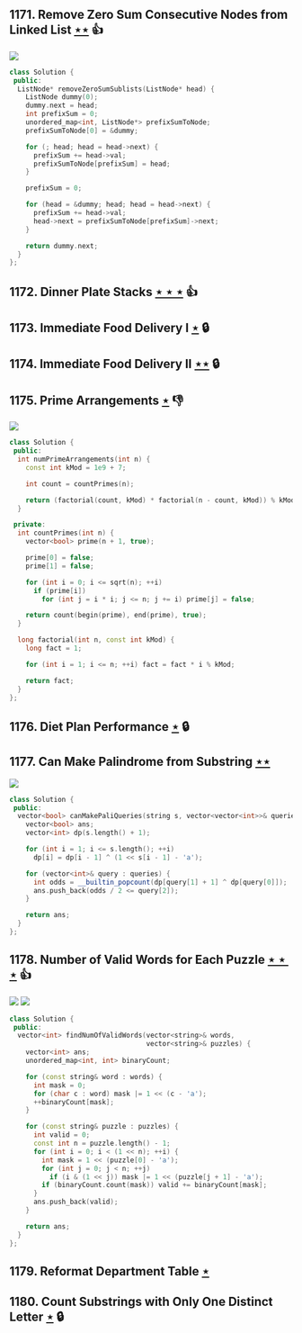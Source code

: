 ## 1171. Remove Zero Sum Consecutive Nodes from Linked List [$\star\star$](https://leetcode.com/problems/remove-zero-sum-consecutive-nodes-from-linked-list) :thumbsup:

![](https://img.shields.io/badge/-Linked%20List-90B44B.svg?style=flat-square)

```cpp
class Solution {
 public:
  ListNode* removeZeroSumSublists(ListNode* head) {
    ListNode dummy(0);
    dummy.next = head;
    int prefixSum = 0;
    unordered_map<int, ListNode*> prefixSumToNode;
    prefixSumToNode[0] = &dummy;

    for (; head; head = head->next) {
      prefixSum += head->val;
      prefixSumToNode[prefixSum] = head;
    }

    prefixSum = 0;

    for (head = &dummy; head; head = head->next) {
      prefixSum += head->val;
      head->next = prefixSumToNode[prefixSum]->next;
    }

    return dummy.next;
  }
};
```

## 1172. Dinner Plate Stacks [$\star\star\star$](https://leetcode.com/problems/dinner-plate-stacks) :thumbsup:

## 1173. Immediate Food Delivery I [$\star$](https://leetcode.com/problems/immediate-food-delivery-i) 🔒

## 1174. Immediate Food Delivery II [$\star\star$](https://leetcode.com/problems/immediate-food-delivery-ii) 🔒

## 1175. Prime Arrangements [$\star$](https://leetcode.com/problems/prime-arrangements) :thumbsdown:

![](https://img.shields.io/badge/-Math-434343.svg?style=flat-square)

```cpp
class Solution {
 public:
  int numPrimeArrangements(int n) {
    const int kMod = 1e9 + 7;

    int count = countPrimes(n);

    return (factorial(count, kMod) * factorial(n - count, kMod)) % kMod;
  }

 private:
  int countPrimes(int n) {
    vector<bool> prime(n + 1, true);

    prime[0] = false;
    prime[1] = false;

    for (int i = 0; i <= sqrt(n); ++i)
      if (prime[i])
        for (int j = i * i; j <= n; j += i) prime[j] = false;

    return count(begin(prime), end(prime), true);
  }

  long factorial(int n, const int kMod) {
    long fact = 1;

    for (int i = 1; i <= n; ++i) fact = fact * i % kMod;

    return fact;
  }
};
```

## 1176. Diet Plan Performance [$\star$](https://leetcode.com/problems/diet-plan-performance) 🔒

## 1177. Can Make Palindrome from Substring [$\star\star$](https://leetcode.com/problems/can-make-palindrome-from-substring)

![](https://img.shields.io/badge/-String-60373E.svg?style=flat-square)

```cpp
class Solution {
 public:
  vector<bool> canMakePaliQueries(string s, vector<vector<int>>& queries) {
    vector<bool> ans;
    vector<int> dp(s.length() + 1);

    for (int i = 1; i <= s.length(); ++i)
      dp[i] = dp[i - 1] ^ (1 << s[i - 1] - 'a');

    for (vector<int>& query : queries) {
      int odds = __builtin_popcount(dp[query[1] + 1] ^ dp[query[0]]);
      ans.push_back(odds / 2 <= query[2]);
    }

    return ans;
  }
};
```

## 1178. Number of Valid Words for Each Puzzle [$\star\star\star$](https://leetcode.com/problems/number-of-valid-words-for-each-puzzle) :thumbsup:

![](https://img.shields.io/badge/-Bit%20Manipulation-A36336.svg?style=flat-square) ![](https://img.shields.io/badge/-Hash%20Table-7BA23F.svg?style=flat-square)

```cpp
class Solution {
 public:
  vector<int> findNumOfValidWords(vector<string>& words,
                                  vector<string>& puzzles) {
    vector<int> ans;
    unordered_map<int, int> binaryCount;

    for (const string& word : words) {
      int mask = 0;
      for (char c : word) mask |= 1 << (c - 'a');
      ++binaryCount[mask];
    }

    for (const string& puzzle : puzzles) {
      int valid = 0;
      const int n = puzzle.length() - 1;
      for (int i = 0; i < (1 << n); ++i) {
        int mask = 1 << (puzzle[0] - 'a');
        for (int j = 0; j < n; ++j)
          if (i & (1 << j)) mask |= 1 << (puzzle[j + 1] - 'a');
        if (binaryCount.count(mask)) valid += binaryCount[mask];
      }
      ans.push_back(valid);
    }

    return ans;
  }
};
```

## 1179. Reformat Department Table [$\star$](https://leetcode.com/problems/reformat-department-table)

## 1180. Count Substrings with Only One Distinct Letter [$\star$](https://leetcode.com/problems/count-substrings-with-only-one-distinct-letter) 🔒
